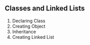 ## Classes and Linked Lists
1. Declaring Class
2. Creating Object
3. Inheritance
4. Creating Linked List